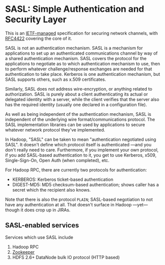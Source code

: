 <!---
  Licensed under the Apache License, Version 2.0 (the "License");
  you may not use this file except in compliance with the License.
  You may obtain a copy of the License at
  
   http://www.apache.org/licenses/LICENSE-2.0
  
  Unless required by applicable law or agreed to in writing, software
  distributed under the License is distributed on an "AS IS" BASIS,
  WITHOUT WARRANTIES OR CONDITIONS OF ANY KIND, either express or implied.
  See the License for the specific language governing permissions and
  limitations under the License. See accompanying LICENSE file.
-->

# SASL: Simple Authentication and Security Layer

This is an [IETF-managed](http://www.iana.org/assignments/sasl-mechanisms/sasl-mechanisms.xhtml)
specification for securing network channels, with [RFC4422](http://tools.ietf.org/html/rfc4422)
covering the core of it.

SASL is not an authentication mechanism. SASL is a mechanism for applications to set up
an authenticated communications channel by way of a shared authentication mechanism.
SASL covers the protocol for the applications to negotiate as to which authentication
mechanism to use, then to perform whatever challenge/response exchanges are needed for
that authentication to take place. Kerberos is one authentication mechanism, but SASL
supports others, such as x.509 certificates.

Similarly, SASL does not address wire-encryption, or anything related to authorization.
SASL is purely about a client authenticating its actual or delegated identity with a server,
while the client verifies that the server also has the required identity (usually one
declared in a configuration file).

As well as being independent of the authentication mechanism, SASL is independent of the
underlying wire format/communications protocol. The SASL implementation libraries
can be used by applications to secure whatever network protocol they've implemented.

In Hadoop, "SASL" can be taken to mean "authentication negotiated using SASL".
It doesn't define which protocol itself is authenticated —and you don't really need to care.
Furthermore, if you implement your own protocol, if you add SASL-based authentication to it,
you get to use Kerberos, x509, Single-Sign-On, Open Auth (when completed), etc.

For Hadoop RPC, there are currently two protocols for authentication:

* KERBEROS: Kerberos ticket-based authentication
* DIGEST-MD5: MD5 checksum-based authentication; shows caller has a secret which the
  recipient also knows.

Note that there is also the protocol `PLAIN`; SASL-based negotiation to not have any authentication
at all. That doesn't surface in Hadoop —yet— though it does crop up in JIRAs.

## SASL-enabled services

Services which use SASL include

1. Hadoop RPC
1. [Zookeeper](https://cwiki.apache.org/confluence/display/ZOOKEEPER/Zookeeper+and+SASL)
1. HDFS 2.6+ DataNode bulk IO protocol (HTTP based)
